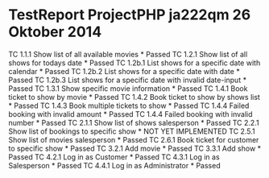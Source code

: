 TestReport ProjectPHP ja222qm 26 Oktober 2014
=============================================

TC 1.1.1 Show list of all available movies * Passed
TC 1.2.1 Show list of all shows for todays date * Passed
TC 1.2b.1 List shows for a specific date with calendar * Passed
TC 1.2b.2 List shows for a specific date with date * Passed
TC 1.2b.3 List shows for a specific date with invalid date-input * Passed
TC 1.3.1 Show specific movie information * Passed
TC 1.4.1 Book ticket to show by movie * Passed
TC 1.4.2 Book ticket to show by shows list * Passed
TC 1.4.3 Book multiple tickets to show * Passed
TC 1.4.4 Failed booking with invalid amount * Passed
TC 1.4.4 Failed booking with invalid number * Passed
TC 2.1.1 Show list of shows salesperson * Passed
TC 2.2.1 Show list of bookings to specific show * NOT YET IMPLEMENTED
TC 2.5.1 Show list of movies salesperson * Passed
TC 2.6.1 Book ticket for customer to specific show * Passed
TC 3.2.1 Add movie * Passed
TC 3.3.1 Add show * Passed
TC 4.2.1 Log in as Customer * Passed
TC 4.3.1 Log in as Salesperson * Passed
TC 4.4.1 Log in as Administrator * Passed